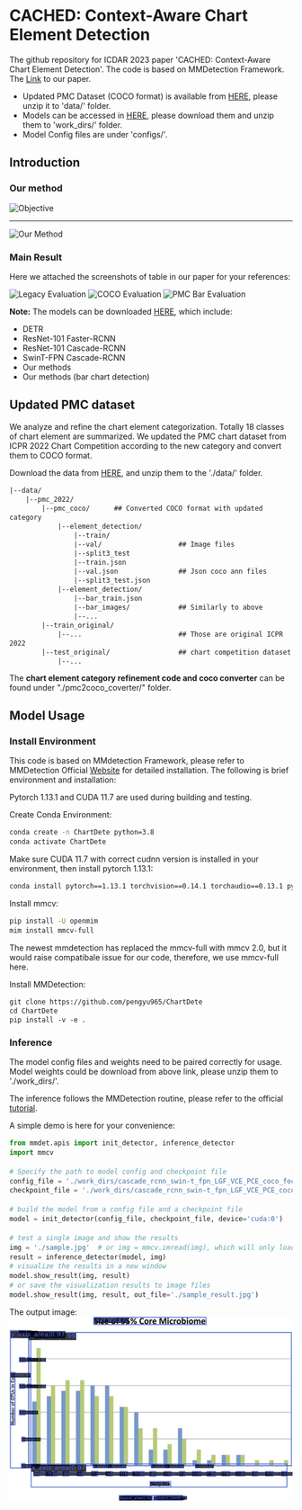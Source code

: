 # CACHED: Context-Aware Chart Element Detection

The github repository for ICDAR 2023 paper 'CACHED: Context-Aware Chart Element Detection'. The code is based on MMDetection Framework. The [Link]() to our paper.

- Updated PMC Dataset (COCO format) is available from [HERE](https://drive.google.com/file/d/16KxTBcX1N8VAKIwIoRPZprPHTr84Hsdf/view?usp=share_link), please unzip it to 'data/' folder.
- Models can be accessed in [HERE](https://drive.google.com/file/d/1n9UtHgfOA6H8cxp4Y44fG7OdXbVJzMnJ/view?usp=share_link), please download them and unzip them to 'work_dirs/' folder.
- Model Config files are under 'configs/'. 

<!-- **If you would like to cite our work:**
```latex

``` -->


## Introduction
### Our method

![Objective](./docs/paper_doc/context-aware-chart-detection_v4.png "Method")

---

![Our Method](./docs/paper_doc/framework.png "Framework")

### Main Result

Here we attached the screenshots of table in our paper for your references:

![Legacy Evaluation](./docs/paper_doc/legacy_result.png "Legacy Evaluation")
![COCO Evaluation](./docs/paper_doc/coco_result.png "COCO Evaluation")
![PMC Bar Evaluation](./docs/paper_doc/extendedbar_result.png "PMC Bar Evaluation")

**Note:** The models can be downloaded [HERE](https://drive.google.com/file/d/1n9UtHgfOA6H8cxp4Y44fG7OdXbVJzMnJ/view?usp=share_link), which include:
- DETR
- ResNet-101 Faster-RCNN
- ResNet-101 Cascade-RCNN
- SwinT-FPN Cascade-RCNN
- Our methods
- Our methods (bar chart detection)


## Updated PMC dataset
We analyze and refine the chart element categorization. Totally 18 classes of chart element are summarized. We updated the PMC chart dataset from ICPR 2022 Chart Competition according to the new category and convert them to COCO format. 

Download the data from [HERE](https://drive.google.com/file/d/16KxTBcX1N8VAKIwIoRPZprPHTr84Hsdf/view?usp=share_link), and unzip them to the './data/' folder.
```
|--data/
    |--pmc_2022/
        |--pmc_coco/      ## Converted COCO format with updated category
            |--element_detection/
                |--train/
                |--val/                   ## Image files
                |--split3_test
                |--train.json 
                |--val.json               ## Json coco ann files
                |--split3_test.json 
            |--element_detection/
                |--bar_train.json 
                |--bar_images/            ## Similarly to above
                |--...
        |--train_original/
            |--...                        ## Those are original ICPR 2022
        |--test_original/                 ## chart competition dataset
            |--...                        
```
The **chart element category refinement code and coco converter** can be found under "./pmc2coco_coverter/" folder.

## Model Usage
### Install Environment

This code is based on MMdetection Framework, please refer to MMDetection Official [Website](https://github.com/open-mmlab/mmdetection) for detailed installation. The following is brief environment and installation:

Pytorch 1.13.1 and CUDA 11.7 are used during building and testing.

Create Conda Environment:
```bash
conda create -n ChartDete python=3.8
conda activate ChartDete
```

Make sure CUDA 11.7 with correct cudnn version is installed in your environment, then install pytorch 1.13.1:
```bash
conda install pytorch==1.13.1 torchvision==0.14.1 torchaudio==0.13.1 pytorch-cuda=11.7 -c pytorch -c nvidia
```

Install mmcv:
```bash
pip install -U openmim
mim install mmcv-full
```

The newest mmdetection has replaced the mmcv-full with mmcv 2.0, but it would raise compatibale issue for our code, therefore, we use mmcv-full here.

Install MMDetection:
```
git clone https://github.com/pengyu965/ChartDete
cd ChartDete
pip install -v -e .
```

### Inference
The model config files and weights need to be paired correctly for usage. Model weights could be download from above link, please unzip them to './work_dirs/'.

The inference follows the MMDetection routine, please refer to the official [tutorial](./docs/en/1_exist_data_model.md).

A simple demo is here for your convenience:
```python
from mmdet.apis import init_detector, inference_detector
import mmcv

# Specify the path to model config and checkpoint file
config_file = './work_dirs/cascade_rcnn_swin-t_fpn_LGF_VCE_PCE_coco_focalsmoothloss/cascade_rcnn_swin-t_fpn_LGF_VCE_PCE_coco_focalsmoothloss.py'
checkpoint_file = './work_dirs/cascade_rcnn_swin-t_fpn_LGF_VCE_PCE_coco_focalsmoothloss/checkpoint.pth'

# build the model from a config file and a checkpoint file
model = init_detector(config_file, checkpoint_file, device='cuda:0')

# test a single image and show the results
img = './sample.jpg'  # or img = mmcv.imread(img), which will only load it once
result = inference_detector(model, img)
# visualize the results in a new window
model.show_result(img, result)
# or save the visualization results to image files
model.show_result(img, result, out_file='./sample_result.jpg')
```

The output image:
![demo result](sample_result.jpg "Title")